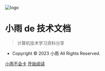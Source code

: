 <!-- _coverpage.md -->

![logo](/favicon.ico)

# 小雨 de 技术文档

> 计算机技术学习资料分享

- Copyright © 2023 小雨 All Rights Reserved.

[小雨不会卡](https://space.bilibili.com/21215103)
[开始阅读](README.md)
